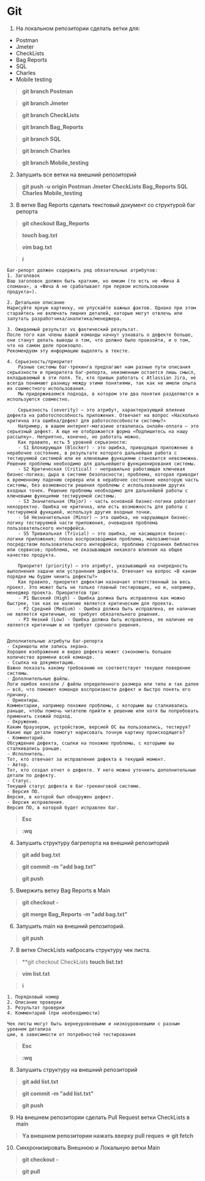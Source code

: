 # Git
1. На локальном репозитории сделать ветки для:
- Postman
- Jmeter
- CheckLists
- Bag Reports
- SQL
- Charles
- Mobile testing
>**git branch Postman**

>**git branch Jmeter**

>**git branch CheckLists**

>**git branch Bag_Reports**

>**git branch SQL**

>**git branch Charles**

>**git branch Mobile_testing**
2. Запушить все ветки на внешний репозиторий
>**git push -u origin Postman Jmeter CheckLists Bag_Reports SQL Charles Mobile_testing**
3. В ветке Bag Reports сделать текстовый документ со структурой баг репорта
>**git checkout Bag_Reports**

>**touch bag.txt**

>**vim bag.txt**

>**i**
```TXT
Баг-репорт должен содержать ряд обязательных атрибутов:
1. Заголовок 
Ваш заголовок должен быть кратким, но емким (то есть не «Фича А сломана», а «Фича А не срабатывает при первом использовании продукта»).   

2. Детальное описание 
Нарисуйте яркую картинку, не упускайте важных фактов. Однако при этом старайтесь не включать лишних деталей, которые могут отвлечь или запутать разработчика/аналитика/менеджера.

3. Ожидаемый результат vs фактический результат.
После того как члены вашей команды начнут узнавать о дефекте больше, они станут делать выводы о том, что должно было произойти, и о том, что на самом деле произошло. 
Рекомендуем эту информацию выделять в тексте. 
    
4. Серьезность/приоритет
    Разные системы баг-трекинга предлагают нам разные пути описания серьезности и приоритета баг-репорта, неизменным остается лишь смысл, вкладываемый в эти поля. Те, кто привык работать с Atlassian Jira, не всегда понимают разницу между этими понятиями, так как не имели опыта их совместного использования. 
    Мы придерживаемся подхода, в котором эти два понятия разделяются и используются совместно.
    
    Серьезность (severity) — это атрибут, характеризующий влияние дефекта на работоспособность приложения. Отвечает на вопрос «Насколько критична эта ошибка/дефект для работоспособности системы?» 
    Например, в вашем интернет-магазине отвалилась онлайн-оплата — это серьезный дефект. А еще не отображается форма «Подпишитесь на нашу рассылку». Неприятно, конечно, но работать можно.
    Как правило, есть 5 уровней серьезности: 
    - S1 Блокирующая (Blocker) - это ошибка, приводящая приложение в нерабочее состояние, в результате которого дальнейшая работа с тестируемой системой или ее ключевыми функциями становится невозможна. Решение проблемы необходимо для дальнейшего функционирования системы.
    - S2 Критическая (Critical) - неправильно работающая ключевая бизнес-логика; дыра в системе безопасности; проблема, которая приводит к временному падению сервера или в нерабочее состояние некоторую часть системы, без возможности решения проблемы с использованием других входных точек. Решение проблемы необходимо для дальнейшей работы с ключевыми функциями тестируемой системы.
    - S3 Значительная (Major) - часть основной бизнес-логики работает некорректно. Ошибка не критична, или есть возможность для работы с тестируемой функцией, используя другие входные точки.
    - S4 Незначительная (Minor) — это ошибка, не нарушающая бизнес-логику тестируемой части приложения, очевидная проблема пользовательского интерфейса.
    - S5 Тривиальная (Trivial) — это ошибка, не касающаяся бизнес-логики приложения; плохо воспроизводимая проблема, малозаметная посредством пользовательского интерфейса; проблема сторонних библиотек или сервисов; проблема, не оказывающая никакого влияния на общее качество продукта.
        
    Приоритет (priority) — это атрибут, указывающий на очередность выполнения задачи или устранения дефекта. Отвечает на вопрос «В каком порядке мы будем чинить дефекты?»
    Как правило, приоритет дефектам назначает ответственный за весь проект. Это может быть не только главный тестировщик, но и, например, менеджер проекта. Приоритетов три:
    - P1 Высокий (High) - Ошибка должна быть исправлена как можно быстрее, так как ее наличие является критическим для проекта.
    - P2 Средний (Medium) - Ошибка должна быть исправлена, ее наличие не является критичным, но требует обязательного решения.
    - P3 Низкий (Low) - Ошибка должна быть исправлена, ее наличие не является критичным и не требует срочного решения.
        

Дополнительные атрибуты баг-репорта
- Скриншоты или запись экрана.
Хорошее изображение и видео дефекта может сэкономить большое количество времени всей команде.
- Ссылка на документацию.
Важно показать какому требованию не соответствует текущее поведение системы.
- Дополнительные файлы.
Логи ошибок консоли / файлы определенного размера или типа и так далее — всё, что поможет команде воспроизвести дефект и быстро понять его причину.
- Ориентиры.
Комментарии, например похожие проблемы, с которыми вы сталкивались раньше, чтобы помочь читателю прийти к решению или хотя бы попробовать применить схожий подход.
- Окружение.
Каким браузером, устройством, версией ОС вы пользовались, тестируя? Какие еще детали помогут нарисовать точную картину происходящего?
- Комментарий.
Обсуждение дефекта, ссылки на похожие проблемы, с которыми вы сталкивались раньше.
- Исполнитель.
Тот, кто отвечает за исправление дефекта в текущий момент.
- Автор.
Тот, кто создал отчет о дефекте. У него можно уточнить дополнительные детали по дефекту.
- Статус.
Текущий статус дефекта в баг-трекинговой системе.
- Версия ПО.
Версия, в которой был обнаружен дефект.
- Версия исправления.
Версия ПО, в которой будет исправлен баг.
```
>**Esc**

>**:wq**
4. Запушить структуру багрепорта на внешний репозиторий
>**git add bag.txt**

>**git commit -m "add bag.txt"**

>**git push**
5. Вмержить ветку Bag Reports в Main
>**git checkout -**

>**git merge Bag_Reports -m "add bag.txt"**
6. Запушить main на внешний репозиторий.
>**git push**
7. В ветке CheckLists набросать структуру чек листа.
>**git checkout CheckLists
>**touch list.txt**

>**vim list.txt**

>**i**
```TXT
1. Порядковый номер
2. Описание проверки
3. Результат проверки
4. Комментарий (при необходимости)

Чек листы могут быть вернеуровневыми и низкоуровневыми с разным уровнем детализа
ции, в зависимости от потребностей тестирования
```
>**Esc**

>**:wq**
8. Запушить структуру на внешний репозиторий
>**git add list.txt**

>**git commit -m "add list.txt"**

>**git push**
9. На внешнем репозитории сделать Pull Request ветки CheckLists в main
>**Yа внешнем репозитории нажать вверху pull reques => git fetch**
10. Синхронизировать Внешнюю и Локальную ветки Main
>**git checkout -**

>**git pull**
